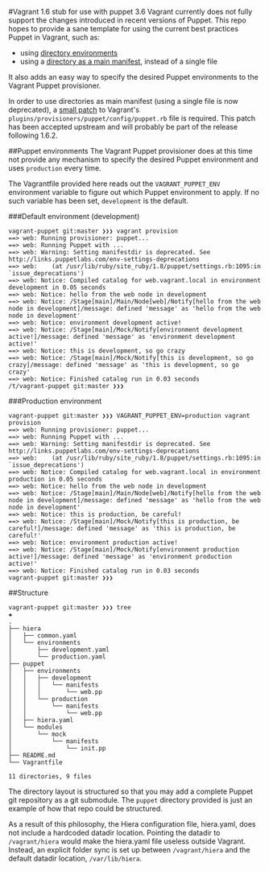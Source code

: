 #Vagrant 1.6 stub for use with puppet 3.6
Vagrant currently does not fully support the changes introduced in recent versions of Puppet. This repo hopes to provide a sane template for using the current best practices Puppet in Vagrant, such as:

- using [directory environments](https://docs.puppetlabs.com/puppet/3.5/reference/release_notes.html#directory-environments)
- using a [directory as a main manifest](https://docs.puppetlabs.com/puppet/latest/reference/dirs_manifest.html#with-puppet-apply), instead of a single file

It also adds an easy way to specify the desired Puppet environments to the Vagrant Puppet provisioner.

In order to use directories as main manifest (using a single file is now deprecated), a [small patch](https://github.com/mitchellh/vagrant/pull/4169/files) to Vagrant's `plugins/provisioners/puppet/config/puppet.rb` file is required. This patch has been accepted upstream and will probably be part of the release following 1.6.2.

##Puppet environments
The Vagrant Puppet provisioner does at this time not provide any mechanism to specify the desired Puppet environment and uses `production` every time.

The Vagrantfile provided here reads out the `VAGRANT_PUPPET_ENV` environment variable to figure out which Puppet environment to apply. If no such variable has been set, `development` is the default.

###Default environment (development)
```
vagrant-puppet git:master ❯❯❯ vagrant provision
==> web: Running provisioner: puppet...
==> web: Running Puppet with ...
==> web: Warning: Setting manifestdir is deprecated. See http://links.puppetlabs.com/env-settings-deprecations
==> web:    (at /usr/lib/ruby/site_ruby/1.8/puppet/settings.rb:1095:in `issue_deprecations')
==> web: Notice: Compiled catalog for web.vagrant.local in environment development in 0.05 seconds
==> web: Notice: hello from the web node in development
==> web: Notice: /Stage[main]/Main/Node[web]/Notify[hello from the web node in development]/message: defined 'message' as 'hello from the web node in development'
==> web: Notice: environment development active!
==> web: Notice: /Stage[main]/Mock/Notify[environment development active!]/message: defined 'message' as 'environment development active!'
==> web: Notice: this is development, so go crazy
==> web: Notice: /Stage[main]/Mock/Notify[this is development, so go crazy]/message: defined 'message' as 'this is development, so go crazy'
==> web: Notice: Finished catalog run in 0.03 seconds
/t/vagrant-puppet git:master ❯❯❯
```

###Production environment
```
vagrant-puppet git:master ❯❯❯ VAGRANT_PUPPET_ENV=production vagrant provision
==> web: Running provisioner: puppet...
==> web: Running Puppet with ...
==> web: Warning: Setting manifestdir is deprecated. See http://links.puppetlabs.com/env-settings-deprecations
==> web:    (at /usr/lib/ruby/site_ruby/1.8/puppet/settings.rb:1095:in `issue_deprecations')
==> web: Notice: Compiled catalog for web.vagrant.local in environment production in 0.05 seconds
==> web: Notice: hello from the web node in development
==> web: Notice: /Stage[main]/Main/Node[web]/Notify[hello from the web node in development]/message: defined 'message' as 'hello from the web node in development'
==> web: Notice: this is production, be careful!
==> web: Notice: /Stage[main]/Mock/Notify[this is production, be careful!]/message: defined 'message' as 'this is production, be careful!'
==> web: Notice: environment production active!
==> web: Notice: /Stage[main]/Mock/Notify[environment production active!]/message: defined 'message' as 'environment production active!'
==> web: Notice: Finished catalog run in 0.03 seconds
vagrant-puppet git:master ❯❯❯
```

##Structure
```
vagrant-puppet git:master ❯❯❯ tree                                                                                                                                                                                                       ✚
.
├── hiera
│   ├── common.yaml
│   └── environments
│       ├── development.yaml
│       └── production.yaml
├── puppet
│   ├── environments
│   │   ├── development
│   │   │   └── manifests
│   │   │       └── web.pp
│   │   └── production
│   │       └── manifests
│   │           └── web.pp
│   ├── hiera.yaml
│   └── modules
│       └── mock
│           └── manifests
│               └── init.pp
├── README.md
└── Vagrantfile

11 directories, 9 files
```

The directory layout is structured so that you may add a complete Puppet git repository as a git submodule. The `puppet` directory provided is just an example of how that repo could be structured.

As a result of this philosophy, the Hiera configuration file, hiera.yaml, does not include a hardcoded datadir location. Pointing the datadir to `/vagrant/hiera` would make the hiera.yaml file useless outside Vagrant. Instead, an explicit folder sync is set up between `/vagrant/hiera` and the default datadir location, `/var/lib/hiera`.

